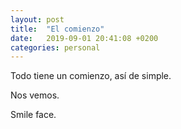 ```yaml
---
layout: post
title:  "El comienzo"
date:   2019-09-01 20:41:08 +0200
categories: personal
---
```

Todo tiene un comienzo, así de simple.

Nos vemos.

Smile face. 
